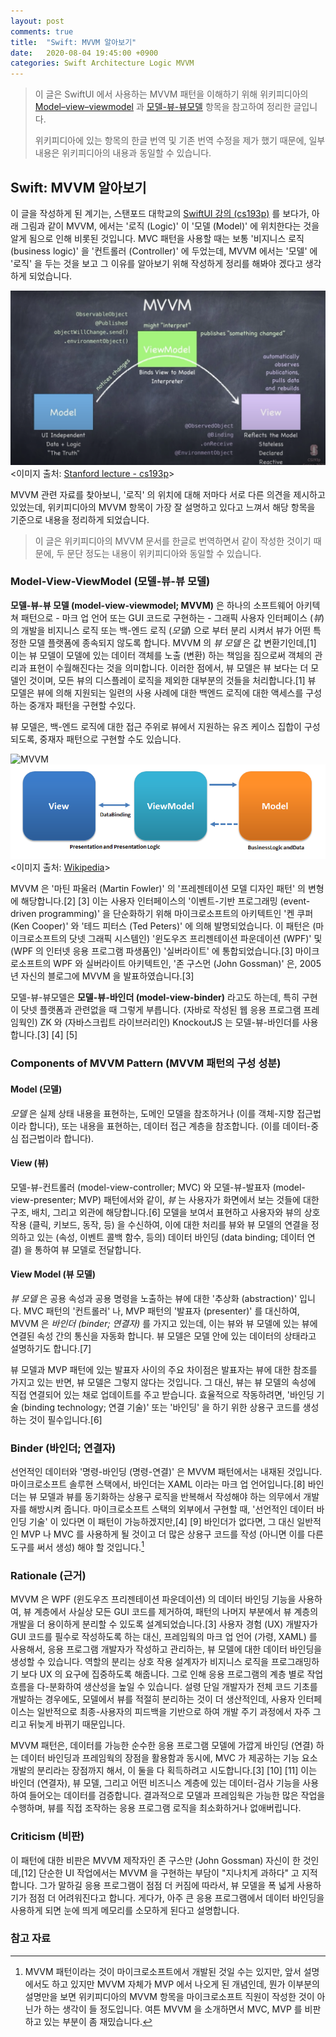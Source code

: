 ```yaml
---
layout: post
comments: true
title:  "Swift: MVVM 알아보기"
date:   2020-08-04 19:45:00 +0900
categories: Swift Architecture Logic MVVM
---
```


> 이 글은 SwiftUI 에서 사용하는 MVVM 패턴을 이해하기 위해 위키피디아의 [Model–view–viewmodel](https://en.wikipedia.org/wiki/Model–view–viewmodel) 과 [모델-뷰-뷰모델](https://ko.wikipedia.org/wiki/모델-뷰-뷰모델) 항목을 참고하여 정리한 글입니다.
>
> 위키피디아에 있는 항목의 한글 번역 및 기존 번역 수정을 제가 했기 때문에, 일부 내용은 위키피디아의 내용과 동일할 수 있습니다.

## Swift: MVVM 알아보기

이 글을 작성하게 된 계기는, 스탠포드 대학교의 [SwiftUI 강의 (cs193p)](https://cs193p.sites.stanford.edu) 를 보다가, 아래 그림과 같이 MVVM, 에서는 '로직 (Logic)' 이 '모델 (Model)' 에 위치한다는 것을 알게 됨으로 인해 비롯된 것입니다. MVC 패턴을 사용할 때는 보통 '비지니스 로직 (business logic)' 을 '컨트롤러 (Controller)' 에 두었는데, MVVM 에서는 '모델' 에 '로직' 을 두는 것을 보고 그 이유를 알아보기 위해 작성하게 정리를 해봐야 겠다고 생각하게 되었습니다.

![MVVM](/assets/Swift/Pattern/MVVM-cs193p-2020.png)
<이미지 출처: [Stanford lecture - cs193p](https://cs193p.sites.stanford.edu)>

MVVM 관련 자료를 찾아보니, '로직' 의 위치에 대해 저마다 서로 다른 의견을 제시하고 있었는데, 위키피디아의 MVVM 항목이 가장 잘 설명하고 있다고 느껴서 해당 항목을 기준으로 내용을 정리하게 되었습니다.

> 이 글은 위키피디아의 MVVM 문서를 한글로 번역하면서 같이 작성한 것이기 때문에, 두 문단 정도는 내용이 위키피디아와 동일할 수 있습니다.

### Model-View-ViewModel (모델-뷰-뷰 모델)

**모델-뷰-뷰 모델 (model-view-viewmodel; MVVM)** 은 하나의 소프트웨어 아키텍쳐 패턴으로 - 마크 업 언어 또는 GUI 코드로 구현하는 - 그래픽 사용자 인터페이스 (_뷰_) 의 개발을 비지니스 로직 또는 백-엔드 로직 (_모델_) 으로 부터 분리 시켜서 뷰가 어떤 특정한 모델 플랫폼에 종속되지 않도록 합니다. MVVM 의 _뷰 모델_ 은 값 변환기인데,[1] 이는 뷰 모델이 모델에 있는 데이터 객체를 노출 (변환) 하는 책임을 짐으로써 객체의 관리과 표현이 수월해진다는 것을 의미합니다. 이러한 점에서, 뷰 모델은 뷰 보다는 더 모델인 것이며, 모든 뷰의 디스플레이 로직을 제외한 대부분의 것들을 처리합니다.[1] 뷰 모델은 뷰에 의해 지원되는 일련의 사용 사례에 대한 백엔드 로직에 대한 액세스를 구성하는 중개자 패턴을 구현할 수있다.

뷰 모델은, 백-엔드 로직에 대한 접근 주위로 뷰에서 지원하는 유즈 케이스 집합이 구성되도록, 중재자 패턴으로 구현할 수도 있습니다.

![MVVM](https://en.wikipedia.org/wiki/File:MVVMPattern.png)
![MVVM](/assets/Swift/Pattern/MVVM-wikipedia.png)
<이미지 출처: [Wikipedia](https://en.wikipedia.org/wiki/Model–view–viewmodel)>

MVVM 은 '마틴 파울러 (Martin Fowler)' 의 '프레젠테이션 모델 디자인 패턴' 의 변형에 해당합니다.[2] [3] 이는 사용자 인터페이스의 '이벤트-기반 프로그래밍 (event-driven programming)' 을 단순화하기 위해 마이크로소프트의 아키텍트인 '켄 쿠퍼 (Ken Cooper)' 와 '테드 피터스 (Ted Peters)' 에 의해 발명되었습니다. 이 패턴은 (마이크로소프트의 닷넷 그래픽 시스템인) '윈도우즈 프리젠테이션 파운데이션 (WPF)' 및 (WPF 의 인터넷 응용 프로그램 파생품인) '실버라이트' 에 통합되었습니다.[3] 마이크로소프트의 WPF 와 실버라이트 아키텍트인, '존 구스먼 (John Gossman)' 은, 2005년 자신의 블로그에 MVVM 을 발표하였습니다.[3]

모델-뷰-뷰모델은 **모델-뷰-바인더 (model-view-binder)** 라고도 하는데, 특히 구현이 닷넷 플랫폼과 관련없을 때 그렇게 부릅니다. (자바로 작성된 웹 응용 프로그램 프레임웍인) ZK 와 (자바스크립트 라이브러리인) KnockoutJS 는 모델-뷰-바인더를 사용합니다.[3] [4] [5]

### Components of MVVM Pattern (MVVM 패턴의 구성 성분)

#### Model (모델)

_모델_ 은 실제 상태 내용을 표현하는, 도메인 모델을 참조하거나 (이를 객체-지향 접근법이라 합니다), 또는 내용을 표현하는, 데이터 접근 계층을 참조합니다. (이를 데이터-중심 접근법이라 합니다).

#### View (뷰)

모델-뷰-컨트롤러 (model-view-controller; MVC) 와 모델-뷰-발표자 (model-view-presenter; MVP) 패턴에서와 같이, _뷰_ 는 사용자가 화면에서 보는 것들에 대한 구조, 배치, 그리고 외관에 해당합니다.[6] 모델을 보여서 표현하고 사용자와 뷰의 상호 작용 (클릭, 키보드, 동작, 등) 을 수신하여, 이에 대한 처리를 뷰와 뷰 모델의 연결을 정의하고 있는 (속성, 이벤트 콜백 함수, 등의) 데이터 바인딩 (data binding; 데이터 연결) 을 통하여 뷰 모델로 전달합니다.

#### View Model (뷰 모델)

_뷰 모델_ 은 공용 속성과 공용 명령을 노출하는 뷰에 대한 '추상화 (abstraction)' 입니다. MVC 패턴의 '컨트롤러' 나, MVP 패턴의 '발표자 (presenter)' 를 대신하여, MVVM 은 _바인더 (binder; 연결자)_ 를 가지고 있는데, 이는 뷰와 뷰 모델에 있는 뷰에 연결된 속성 간의 통신을 자동화 합니다. 뷰 모델은 모델 안에 있는 데이터의 상태라고 설명하기도 합니다.[7]

뷰 모델과 MVP 패턴에 있는 발표자 사이의 주요 차이점은 발표자는 뷰에 대한 참조를 가지고 있는 반면, 뷰 모델은 그렇지 않다는 것입니다. 그 대신, 뷰는 뷰 모델의 속성에 직접 연결되어 있는 채로 업데이트를 주고 받습니다. 효율적으로 작동하려면, '바인딩 기술 (binding technology; 연결 기술)' 또는 '바인딩' 을 하기 위한 상용구 코드를 생성하는 것이 필수입니다.[6]

### Binder (바인더; 연결자)

선언적인 데이터와 '명령-바인딩 (명령-연결)' 은 MVVM 패턴에서는 내재된 것입니다. 마이크로소프트 솔루현 스택에서, 바인더는 XAML 이라는 마크 업 언어입니다.[8] 바인더는 뷰 모델과 뷰를 동기화하는 상용구 로직을 반복해서 작성해야 하는 의무에서 개발자를 해방시켜 줍니다. 마이크로소프트 스택의 외부에서 구현할 때, '선언적인 데이터 바인딩 기술' 이 있다면 이 패턴이 가능하겠지만,[4] [9] 바인더가 없다면, 그 대신 일반적인 MVP 나 MVC 를 사용하게 될 것이고 더 많은 상용구 코드를 작성 (아니면 이를 다른 도구를 써서 생성) 해야 할 것입니다.[^microsoft]

### Rationale (근거)

MVVM 은 WPF (윈도우즈 프리젠테이션 파운데이션) 의 데이터 바인딩 기능을 사용하여, 뷰 계층에서 사실상 모든 GUI 코드를 제거하여, 패턴의 나머지 부분에서 뷰 계층의 개발을 더 용이하게 분리할 수 있도록 설계되었습니다.[3] 사용자 경험 (UX) 개발자가 GUI 코드를 필수로 작성하도록 하는 대신, 프레임웍의 마크 업 언어 (가령, XAML) 를 사용해서, 응용 프로그램 개발자가 작성하고 관리하는, 뷰 모델에 대한 데이터 바인딩을 생성할 수 있습니다. 역할의 분리는 상호 작용 설계자가 비지니스 로직을 프로그래밍하기 보다 UX 의 요구에 집중하도록 해줍니다. 그로 인해 응용 프로그램의 계층 별로 작업 흐름을 다-분화하여 생산성을 높일 수 있습니다. 설령 단일 개발자가 전체 코드 기초를 개발하는 경우에도, 모델에서 뷰를 적절히 분리하는 것이 더 생산적인데, 사용자 인터페이스는 일반적으로 최종-사용자의 피드백을 기반으로 하여 개발 주기 과정에서 자주 그리고 뒤늦게 바뀌기 때문입니다.

MVVM 패턴은, 데이터를 가능한 순수한 응용 프로그램 모델에 가깝게 바인딩 (연결) 하는 데이터 바인딩과 프레임웍의 장점을 활용함과 동시에, MVC 가 제공하는 기능 요소 개발의 분리라는 장점까지 해서, 이 둘을 다 획득하려고 시도합니다.[3] [10] [11] 이는 바인더 (연결자), 뷰 모델, 그리고 어떤 비즈니스 계층에 있는 데이터-검사 기능을 사용하여 들어오는 데이터를 검증합니다. 결과적으로 모델과 프레임웍은 가능한 많은 작업을 수행하며, 뷰를 직접 조작하는 응용 프로그램 로직을 최소화하거나 없애버립니다.

### Criticism (비판)

이 패턴에 대한 비판은 MVVM 제작자인 존 구스만 (John Gossman) 자신이 한 것인데,[12] 단순한 UI 작업에서는 MVVM 을 구현하는 부담이 "지나치게 과하다" 고 지적합니다. 그가 말하길 응용 프로그램이 점점 더 커짐에 따라서, 뷰 모델을 폭 넓게 사용하기가 점점 더 어려워진다고 합니다. 게다가, 아주 큰 응용 프로그램에서 데이터 바인딩을 사용하게 되면 눈에 띄게 메모리를 소모하게 된다고 설명합니다.

### 참고 자료

[^microsoft]: MVVM 패턴이라는 것이 마이크로소프트에서 개발된 것일 수는 있지만, 앞서 설명에서도 하고 있지만 MVVM 자체가 MVP 에서 나오게 된 개념인데, 뭔가 이부분의 설명만을 보면 위키피디아의 MVVM 항목을 마이크로소프트 직원이 작성한 것이 아닌가 하는 생각이 들 정도입니다. 여튼 MVVM 을 소개하면서 MVC, MVP 를 비판하고 있는 부분이 좀 재밌습니다.

